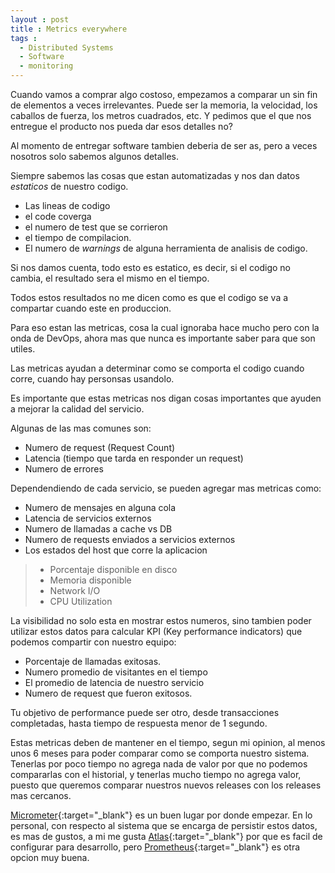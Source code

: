 ```yaml
---
layout : post
title : Metrics everywhere  
tags :  
  - Distributed Systems
  - Software
  - monitoring
---
```

Cuando vamos a comprar algo costoso, empezamos a comparar un sin fin de elementos a veces irrelevantes.
Puede ser la memoria, la velocidad, los caballos de fuerza, los metros cuadrados, etc. 
Y pedimos que el que nos entregue el producto nos pueda dar esos detalles no?

Al momento de entregar software tambien deberia de ser as, pero a veces nosotros solo sabemos algunos detalles.
<!--split-->
Siempre sabemos las cosas que estan automatizadas y nos dan datos *estaticos* de nuestro codigo.
* Las lineas de codigo
* el code coverga
* el numero de test que se corrieron
* el tiempo de compilacion.
* El numero de *warnings* de alguna herramienta de analisis de codigo.

Si nos damos cuenta, todo esto es estatico, es decir, si el codigo no cambia, el resultado sera el mismo en el tiempo.

Todos estos resultados no me dicen como es que el codigo se va a compartar cuando este en produccion.

Para eso estan las metricas, cosa la cual ignoraba hace mucho pero con la onda de DevOps, ahora mas que nunca es importante 
saber para que son utiles.

Las metricas ayudan a determinar como se comporta el codigo cuando corre, cuando hay personsas usandolo.

Es importante que estas metricas nos digan cosas importantes que ayuden a mejorar la calidad del servicio.

Algunas de las mas comunes son:
* Numero de request (Request Count)
* Latencia (tiempo que tarda en responder un request)
* Numero de errores

Dependendiendo de cada servicio, se pueden agregar mas metricas como:
* Numero de mensajes en alguna cola
* Latencia de servicios externos
* Numero de llamadas a cache vs DB
* Numero de requests enviados a servicios externos
* Los estados del host que corre la aplicacion 
> * Porcentaje disponible en disco
> * Memoria disponible
> * Network I/O
> * CPU Utilization

La visibilidad no solo esta en mostrar estos numeros, sino tambien poder utilizar estos datos para calcular KPI (Key performance indicators) 
que podemos compartir con nuestro equipo:
* Porcentaje de llamadas exitosas.
* Numero promedio de visitantes en el tiempo
* El promedio de latencia de nuestro servicio
* Numero de request que fueron exitosos.

Tu objetivo de performance puede ser otro, desde transacciones completadas, hasta tiempo de respuesta menor de 1 segundo.

Estas metricas deben de mantener en el tiempo, segun mi opinion, al menos unos 6 meses para poder comparar como se comporta
nuestro sistema. Tenerlas por poco tiempo no agrega nada de valor por que no podemos compararlas con el historial, y tenerlas mucho
tiempo no agrega valor, puesto que queremos comparar nuestros nuevos releases con los releases mas cercanos.

[Micrometer](http://micrometer.io/){:target="_blank"} es un buen lugar por donde empezar. En lo personal, con respecto al 
sistema que se encarga de persistir estos datos, es mas de gustos, a mi me gusta [Atlas](https://github.com/Netflix/atlas){:target="_blank"}
por que es facil de configurar para desarrollo, pero [Prometheus](https://prometheus.io/){:target="_blank"} es otra opcion muy buena.
